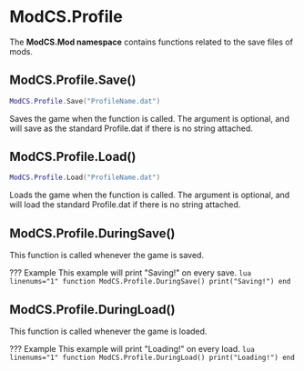 # ModCS.Profile

The **ModCS.Mod namespace** contains functions related to the save files of mods.

## ModCS.Profile.Save()

```lua
ModCS.Profile.Save("ProfileName.dat")
```

Saves the game when the function is called. The argument is optional, and will save as the standard Profile.dat if there is no string attached.

## ModCS.Profile.Load()

```lua
ModCS.Profile.Load("ProfileName.dat")
```

Loads the game when the function is called. The argument is optional, and will load the standard Profile.dat if there is no string attached.

## ModCS.Profile.DuringSave()

This function is called whenever the game is saved.

??? Example
	This example will print "Saving!" on every save.
	```lua linenums="1"
	function ModCS.Profile.DuringSave()
		print("Saving!")
	end
	```

## ModCS.Profile.DuringLoad()

This function is called whenever the game is loaded.

??? Example
	This example will print "Loading!" on every load.
	```lua linenums="1"
	function ModCS.Profile.DuringLoad()
		print("Loading!")
	end
	```